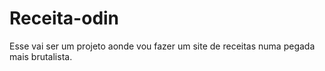 # Receita-odin

Esse vai ser um projeto aonde vou fazer um site de receitas numa pegada mais brutalista.